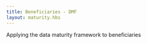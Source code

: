 ```yaml
---
title: Beneficiaries - DMF
layout: maturity.hbs
---
```


Applying the data maturity framework to beneficiaries